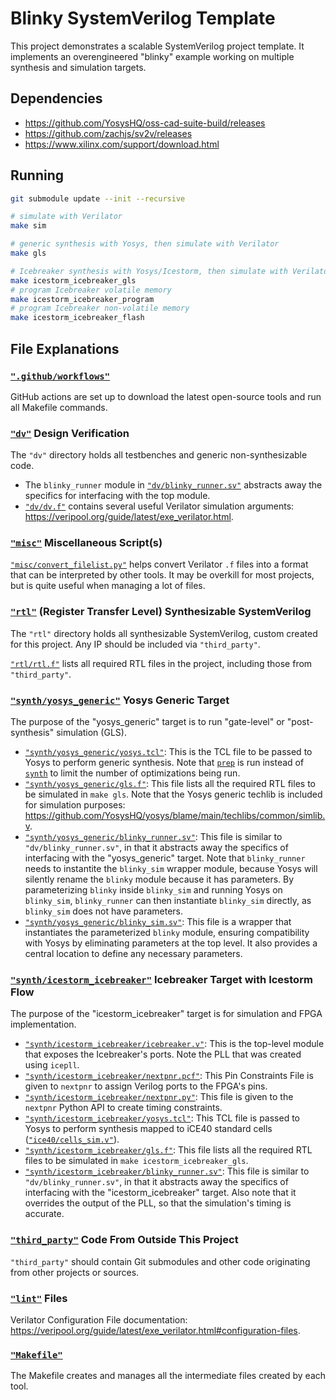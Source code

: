 
# Blinky SystemVerilog Template

This project demonstrates a scalable SystemVerilog project template. It implements an overengineered "blinky" example working on multiple synthesis and simulation targets.

## Dependencies

* <https://github.com/YosysHQ/oss-cad-suite-build/releases>
* <https://github.com/zachjs/sv2v/releases>
* <https://www.xilinx.com/support/download.html>

## Running

```bash
git submodule update --init --recursive

# simulate with Verilator
make sim

# generic synthesis with Yosys, then simulate with Verilator
make gls

# Icebreaker synthesis with Yosys/Icestorm, then simulate with Verilator
make icestorm_icebreaker_gls
# program Icebreaker volatile memory
make icestorm_icebreaker_program
# program Icebreaker non-volatile memory
make icestorm_icebreaker_flash
```

## File Explanations

### [`".github/workflows"`](./.github/workflows)

GitHub actions are set up to download the latest open-source tools and run all Makefile commands.

### [`"dv"`](./dv) Design Verification

The `"dv"` directory holds all testbenches and generic non-synthesizable code.

* The `blinky_runner` module in [`"dv/blinky_runner.sv"`](./dv/blinky_runner.sv) abstracts away the specifics for interfacing with the top module.
* [`"dv/dv.f"`](./dv/dv.f) contains several useful Verilator simulation arguments: <https://veripool.org/guide/latest/exe_verilator.html>.

### [`"misc"`](./misc) Miscellaneous Script(s)

[`"misc/convert_filelist.py"`](./misc/convert_filelist.py) helps convert Verilator `.f` files into a format that can be interpreted by other tools. It may be overkill for most projects, but is quite useful when managing a lot of files.

### [`"rtl"`](./rtl) (Register Transfer Level) Synthesizable SystemVerilog

The `"rtl"` directory holds all synthesizable SystemVerilog, custom created for this project. Any IP should be included via `"third_party"`.

[`"rtl/rtl.f"`](./rtl/rtl.f) lists all required RTL files in the project, including those from `"third_party"`.

### [`"synth/yosys_generic"`](./synth/yosys_generic) Yosys Generic Target

The purpose of the "yosys_generic" target is to run "gate-level" or "post-synthesis" simulation (GLS).

* [`"synth/yosys_generic/yosys.tcl"`](./synth/yosys_generic/yosys.tcl): This is the TCL file to be passed to Yosys to perform generic synthesis. Note that [`prep`](https://yosyshq.readthedocs.io/projects/yosys/en/latest/cmd/prep.html) is run instead of [`synth`](https://yosyshq.readthedocs.io/projects/yosys/en/latest/cmd/synth.html) to limit the number of optimizations being run.
* [`"synth/yosys_generic/gls.f"`](./synth/yosys_generic/gls.f): This file lists all the required RTL files to be simulated in `make gls`. Note that the Yosys generic techlib is included for simulation purposes: <https://github.com/YosysHQ/yosys/blame/main/techlibs/common/simlib.v>.
* [`"synth/yosys_generic/blinky_runner.sv"`](./synth/yosys_generic/blinky_runner.sv): This file is similar to `"dv/blinky_runner.sv"`, in that it abstracts away the specifics of interfacing with the "yosys_generic" target. Note that `blinky_runner` needs to instantite the `blinky_sim` wrapper module, because Yosys will silently rename the `blinky` module because it has parameters. By parameterizing `blinky` inside `blinky_sim` and running Yosys on `blinky_sim`, `blinky_runner` can then instantiate `blinky_sim` directly, as `blinky_sim` does not have parameters.
* [`"synth/yosys_generic/blinky_sim.sv"`](./synth/yosys_generic/blinky_sim.sv): This file is a wrapper that instantiates the parameterized `blinky` module, ensuring compatibility with Yosys by eliminating parameters at the top level. It also provides a central location to define any necessary parameters.

### [`"synth/icestorm_icebreaker"`](./synth/icestorm_icebreaker) Icebreaker Target with Icestorm Flow

The purpose of the "icestorm_icebreaker" target is for simulation and FPGA implementation.

* [`"synth/icestorm_icebreaker/icebreaker.v"`](./synth/icestorm_icebreaker/icebreaker.v): This is the top-level module that exposes the Icebreaker's ports. Note the PLL that was created using `icepll`.
* [`"synth/icestorm_icebreaker/nextpnr.pcf"`](./synth/icestorm_icebreaker/nextpnr.pcf): This Pin Constraints File is given to `nextpnr` to assign Verilog ports to the FPGA's pins.
* [`"synth/icestorm_icebreaker/nextpnr.py"`](./synth/icestorm_icebreaker/nextpnr.py): This file is given to the `nextpnr` Python API to create timing constraints.
* [`"synth/icestorm_icebreaker/yosys.tcl"`](./synth/icestorm_icebreaker/yosys.tcl): This TCL file is passed to Yosys to perform synthesis mapped to iCE40 standard cells ([`"ice40/cells_sim.v"`](https://github.com/YosysHQ/yosys/blob/main/techlibs/ice40/cells_sim.v)).
* [`"synth/icestorm_icebreaker/gls.f"`](./synth/icestorm_icebreaker/gls.f): This file lists all the required RTL files to be simulated in `make icestorm_icebreaker_gls`.
* [`"synth/icestorm_icebreaker/blinky_runner.sv"`](./synth/icestorm_icebreaker/blinky_runner.sv): This file is similar to `"dv/blinky_runner.sv"`, in that it abstracts away the specifics of interfacing with the "icestorm_icebreaker" target. Also note that it overrides the output of the PLL, so that the simulation's timing is accurate.

### [`"third_party"`](./third_party) Code From Outside This Project

`"third_party"` should contain Git submodules and other code originating from other projects or sources.

### [`"lint"`](./lint) Files

Verilator Configuration File documentation: <https://veripool.org/guide/latest/exe_verilator.html#configuration-files>.

### [`"Makefile"`](./Makefile)

The Makefile creates and manages all the intermediate files created by each tool.
